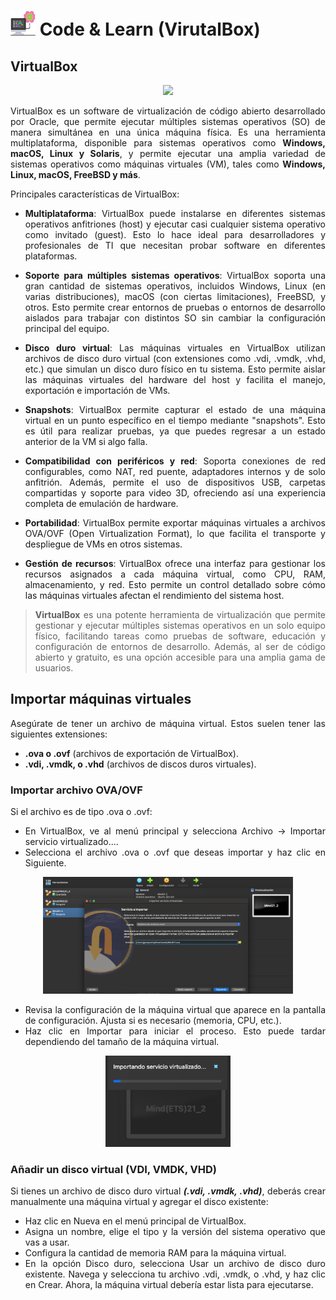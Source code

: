 <div align="justify">

# <img src=.../../../../images/computer.png width="40"> Code & Learn (VirutalBox)

## VirtualBox

<div align="center">
<img src=images/virtualBox.png width="400">
</div>

VirtualBox es un software de virtualización de código abierto desarrollado por Oracle, que permite ejecutar múltiples sistemas operativos (SO) de manera simultánea en una única máquina física. Es una herramienta multiplataforma, disponible para sistemas operativos como __Windows, macOS, Linux y Solaris__, y permite ejecutar una amplia variedad de sistemas operativos como máquinas virtuales (VM), tales como __Windows, Linux, macOS, FreeBSD y más__.

Principales características de VirtualBox:

- __Multiplataforma__: VirtualBox puede instalarse en diferentes sistemas operativos anfitriones (host) y ejecutar casi cualquier sistema operativo como invitado (guest). Esto lo hace ideal para desarrolladores y profesionales de TI que necesitan probar software en diferentes plataformas.

- __Soporte para múltiples sistemas operativos__: VirtualBox soporta una gran cantidad de sistemas operativos, incluidos Windows, Linux (en varias distribuciones), macOS (con ciertas limitaciones), FreeBSD, y otros. Esto permite crear entornos de pruebas o entornos de desarrollo aislados para trabajar con distintos SO sin cambiar la configuración principal del equipo.

- __Disco duro virtual__: Las máquinas virtuales en VirtualBox utilizan archivos de disco duro virtual (con extensiones como .vdi, .vmdk, .vhd, etc.) que simulan un disco duro físico en tu sistema. Esto permite aislar las máquinas virtuales del hardware del host y facilita el manejo, exportación e importación de VMs.

- __Snapshots__: VirtualBox permite capturar el estado de una máquina virtual en un punto específico en el tiempo mediante "snapshots". Esto es útil para realizar pruebas, ya que puedes regresar a un estado anterior de la VM si algo falla.

- __Compatibilidad con periféricos y red__: Soporta conexiones de red configurables, como NAT, red puente, adaptadores internos y de solo anfitrión. Además, permite el uso de dispositivos USB, carpetas compartidas y soporte para video 3D, ofreciendo así una experiencia completa de emulación de hardware.

- __Portabilidad__: VirtualBox permite exportar máquinas virtuales a archivos OVA/OVF (Open Virtualization Format), lo que facilita el transporte y despliegue de VMs en otros sistemas.

- __Gestión de recursos__: VirtualBox ofrece una interfaz para gestionar los recursos asignados a cada máquina virtual, como CPU, RAM, almacenamiento, y red. Esto permite un control detallado sobre cómo las máquinas virtuales afectan el rendimiento del sistema host.

> __VirtualBox__ es una potente herramienta de virtualización que permite gestionar y ejecutar múltiples sistemas operativos en un solo equipo físico, facilitando tareas como pruebas de software, educación y configuración de entornos de desarrollo. Además, al ser de código abierto y gratuito, es una opción accesible para una amplia gama de usuarios.

## Importar máquinas virtuales

Asegúrate de tener un archivo de máquina virtual. Estos suelen tener las siguientes extensiones:

- __.ova o .ovf__ (archivos de exportación de VirtualBox).
- __.vdi, .vmdk, o .vhd__ (archivos de discos duros virtuales).

### Importar archivo OVA/OVF

Si el archivo es de tipo .ova o .ovf:

- En VirtualBox, ve al menú principal y selecciona Archivo → Importar servicio virtualizado....
- Selecciona el archivo .ova o .ovf que deseas importar y haz clic en Siguiente.

<div align="center">
<img src=images/virtualBox2.png width="400">
</div>

- Revisa la configuración de la máquina virtual que aparece en la pantalla de configuración. Ajusta si es necesario (memoria, CPU, etc.).
- Haz clic en Importar para iniciar el proceso. Esto puede tardar dependiendo del tamaño de la máquina virtual.

<div align="center">
<img src=images/virtualBox3.png width="200">
</div>

### Añadir un disco virtual (VDI, VMDK, VHD)

Si tienes un archivo de disco duro virtual ___(.vdi, .vmdk, .vhd)___, deberás crear manualmente una máquina virtual y agregar el disco existente:

- Haz clic en Nueva en el menú principal de VirtualBox.
- Asigna un nombre, elige el tipo y la versión del sistema operativo que vas a usar.
- Configura la cantidad de memoria RAM para la máquina virtual.
- En la opción Disco duro, selecciona Usar un archivo de disco duro existente.
Navega y selecciona tu archivo .vdi, .vmdk, o .vhd, y haz clic en Crear.
Ahora, la máquina virtual debería estar lista para ejecutarse.

</div>